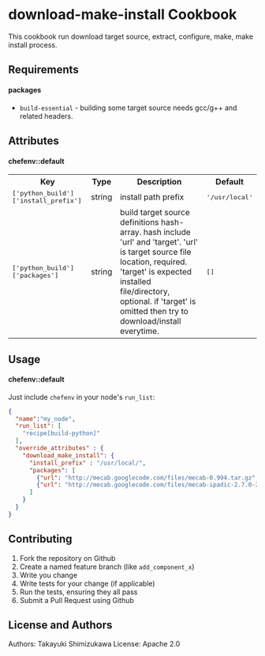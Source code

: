 download-make-install Cookbook
===============================

This cookbook run download target source, extract, configure, make, make install process.

Requirements
------------

#### packages
- `build-essential` - building some target source needs gcc/g++ and related headers.

Attributes
----------

#### chefenv::default
<table>
  <tr>
    <th>Key</th>
    <th>Type</th>
    <th>Description</th>
    <th>Default</th>
  </tr>
  <tr>
    <td><tt>['python_build']['install_prefix']</tt></td>
    <td>string</td>
    <td>install path prefix</td>
    <td><tt>'/usr/local'</tt></td>
  </tr>
  <tr>
    <td><tt>['python_build']['packages']</tt></td>
    <td>string</td>
    <td>build target source definitions hash-array. hash include 'url' and 'target'. 'url' is target source file location, required. 'target' is expected installed file/directory, optional. if 'target' is omitted then try to download/install everytime. </td>
    <td><tt>[]</tt></td>
  </tr>
</table>

Usage
-----
#### chefenv::default

Just include `chefenv` in your node's `run_list`:

```json
{
  "name":"my_node",
  "run_list": [
    "recipe[build-python]"
  ],
  "override_attributes" : {
    "download_make_install": {
      "install_prefix" : "/usr/local/",
      "packages": [
        {"url": "http://mecab.googlecode.com/files/mecab-0.994.tar.gz", "target": "/usr/local/lib/libmecab.so"},
        {"url": "http://mecab.googlecode.com/files/mecab-ipadic-2.7.0-20070801.tar.gz", "target": "/usr/local/lib/mecab"}
      ]
    }
  }
}
```

Contributing
------------

1. Fork the repository on Github
2. Create a named feature branch (like `add_component_x`)
3. Write you change
4. Write tests for your change (if applicable)
5. Run the tests, ensuring they all pass
6. Submit a Pull Request using Github

License and Authors
-------------------
Authors: Takayuki Shimizukawa
License: Apache 2.0
